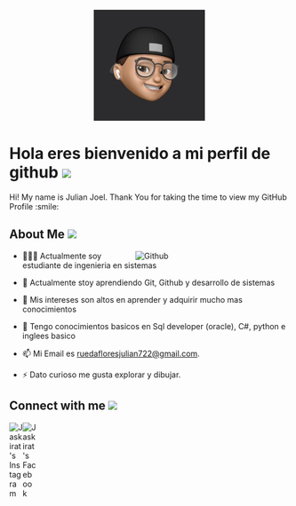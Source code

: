 
<p align="center">
    <img width="200" src="https://github.com/joelcitorueda/joelcitorueda/blob/main/fotogit.jpeg">
</p>

<h1> Hola eres bienvenido a mi perfil de github <img src = "https://raw.githubusercontent.com/MartinHeinz/MartinHeinz/master/wave.gif" width = 30px> </h1>
<p align='center'>
</p>


<div size='20px'> Hi! My name is Julian Joel. Thank You for taking the time to view my GitHub Profile :smile: 
</div>

<h2> About Me <img src = "https://media0.giphy.com/media/KDDpcKigbfFpnejZs6/giphy.gif?cid=ecf05e47oy6f4zjs8g1qoiystc56cu7r9tb8a1fe76e05oty&rid=giphy.gif" width = 100px></h2>

<img width="55%" align="right" alt="Github" src="https://raw.githubusercontent.com/onimur/.github/master/.resources/git-header.svg" />


- 👨🏽‍💻 Actualmente soy estudiante de ingenieria en sistemas
  
- 🌱 Actualmente stoy aprendiendo Git, Github y  desarrollo de sistemas
  
- 🤔 Mis intereses son altos en aprender y adquirir mucho mas conocimientos
  
- 💬 Tengo conocimientos basicos en Sql developer (oracle), C#, python e inglees basico
  
- 📫 Mi Email es [ruedafloresjulian722@gmail.com](mailto:ruedafloresjulian722@gmail.com).
  
- ⚡ Dato curioso me gusta explorar y dibujar.

<h2> Connect with me <img src='https://raw.githubusercontent.com/ShahriarShafin/ShahriarShafin/main/Assets/handshake.gif' width="100px"> </h2>
<a href="https://www.instagram.com/itsnot.yulian?igsh=MTM4aXprc2Y1Z3dqMg%3D%3D&utm_source=qr">
  <img align="left" alt="Jaskirat's Instagram" width="24px" src="https://cdn.jsdelivr.net/npm/simple-icons@v3/icons/instagram.svg" />
</a>
<a href="https://www.facebook.com/adalyd.romero?mibextid=LQQJ4d">
  <img align="left" alt="Jaskirat's Facebook" width="24px" src="https://cdn.jsdelivr.net/npm/simple-icons@v3/icons/facebook.svg" />
</a>
<br>
<br>
